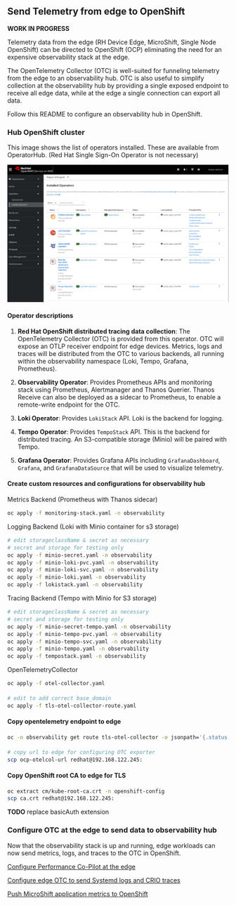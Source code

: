 ## Send Telemetry from edge to OpenShift

**WORK IN PROGRESS**

Telemetry data from the edge (RH Device Edge, MicroShift, Single Node OpenShift) can be directed to OpenShift (OCP)
eliminating the need for an expensive observability stack at the edge.

The OpenTelemetry Collector (OTC) is well-suited for funneling telemetry from the edge to an observability hub.
OTC is also useful to simplify collection at the observability hub by providing a single exposed endpoint to
receive all edge data, while at the edge a single connection can export all data.

Follow this README to configure an observability hub in OpenShift.

### Hub OpenShift cluster

This image shows the list of operators installed. These are available from OperatorHub.
(Red Hat Single Sign-On Operator is not necessary)

![Installed operators](../images/hub-installed-operators.png)

#### Operator descriptions

1. **Red Hat OpenShift distributed tracing data collection**: The OpenTelemetry Collector (OTC) is provided from this operator. OTC will expose
an OTLP receiver endpoint for edge devices. Metrics, logs and traces will be distributed from the OTC to various backends, all running
within the observability namespace (Loki, Tempo, Grafana, Prometheus).

2. **Observability Operator**: Provides Prometheus APIs and monitoring stack using Prometheus, Alertmanager and Thanos Querier.
Thanos Receive can also be deployed as a sidecar to Prometheus, to enable a remote-write endpoint for the OTC.

3. **Loki Operator**: Provides `LokiStack` API. Loki is the backend for logging.

4. **Tempo Operator**: Provides `TempoStack` API. This is the backend for distributed tracing. An S3-compatible storage (Minio) will be paired with Tempo.

5. **Grafana Operator**: Provides Grafana APIs including `GrafanaDashboard`, `Grafana`, and `GrafanaDataSource` that will be used to visualize telemetry.

#### Create custom resources and configurations for observability hub

Metrics Backend (Prometheus with Thanos sidecar)

```bash
oc apply -f monitoring-stack.yaml -n observability
```

Logging Backend (Loki with Minio container for s3 storage)

```bash
# edit storageclassName & secret as necessary
# secret and storage for testing only
oc apply -f minio-secret.yaml -n observability
oc apply -f minio-loki-pvc.yaml -n observability
oc apply -f minio-loki-svc.yaml -n observability
oc apply -f minio-loki.yaml -n observability
oc apply -f lokistack.yaml -n observability
```

Tracing Backend (Tempo with Minio for S3 storage)

```bash
# edit storageclassName & secret as necessary
# secret and storage for testing only
oc apply -f minio-secret-tempo.yaml -n observability
oc apply -f minio-tempo-pvc.yaml -n observability
oc apply -f minio-tempo-svc.yaml -n observability
oc apply -f minio-tempo.yaml -n observability
oc apply -f tempostack.yaml -n observability
```

OpenTelemetryCollector

```bash
oc apply -f otel-collector.yaml

# edit to add correct base_domain
oc apply -f tls-otel-collector-route.yaml
```

#### Copy opentelemetry endpoint to edge

```bash
oc -n observability get route tls-otel-collector -o jsonpath='{.status.ingress[*].host}' > ocp-otelcol-url

# copy url to edge for configuring OTC exporter
scp ocp-otelcol-url redhat@192.168.122.245:
```

#### Copy OpenShift root CA to edge for TLS

```bash
oc extract cm/kube-root-ca.crt -n openshift-config
scp ca.crt redhat@192.168.122.245:
```

**TODO** replace basicAuth extension

### Configure OTC at the edge to send data to observability hub

Now that the observability stack is up and running, edge workloads can now send metrics, logs, and traces to the OTC in OpenShift.

[Configure Performance Co-Pilot at the edge](../edge/edge-pcp-to-ocp/README.md)

[Configure edge OTC to send Systemd logs and CRIO traces](../edge/otel-collector-infra/README.md)

[Push MicroShift application metrics to OpenShift](../edge/sample-app/kepler/README.md)

